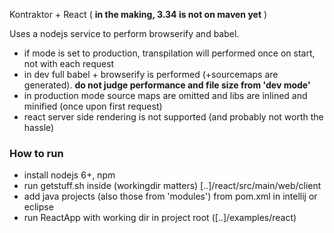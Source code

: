 Kontraktor + React ( **in the making, 3.34 is not on maven yet** )

Uses a nodejs service to perform browserify and babel.

* if mode is set to production, transpilation will performed once on start, not with each request
* in dev full babel + browserify is performed (+sourcemaps are generated). **do not judge performance and file size from 'dev mode'** 
* in production mode source maps are omitted and libs are inlined and minified (once upon first request)
* react server side rendering is not supported (and probably not worth the hassle)

### How to run

* install nodejs 6+, npm
* run getstuff.sh inside (workingdir matters)  [..]/react/src/main/web/client 
* add java projects (also those from 'modules') from pom.xml in intellij or eclipse
* run ReactApp with working dir in project root ([..]/examples/react)

